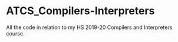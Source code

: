 # ATCS_Compilers-Interpreters

All the code in relation to my HS 2019-20 Compilers and Interpreters course.
